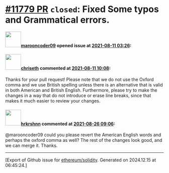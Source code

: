 # [\#11779 PR](https://github.com/ethereum/solidity/pull/11779) `closed`: Fixed Some typos and Grammatical errors.

#### <img src="https://avatars.githubusercontent.com/u/76483606?u=178af3a5216fe7c4c5b0445d24138b3bd2c8454c&v=4" width="50">[marooncoder09](https://github.com/marooncoder09) opened issue at [2021-08-11 03:26](https://github.com/ethereum/solidity/pull/11779):



#### <img src="https://avatars.githubusercontent.com/u/9073706?v=4" width="50">[chriseth](https://github.com/chriseth) commented at [2021-08-11 10:08](https://github.com/ethereum/solidity/pull/11779#issuecomment-896692857):

Thanks for your pull request! Please note that we do not use the Oxford comma and we use British spelling unless there is an alternative that is valid in both American and British English. Furthermore, please try to make the changes in a way that do not introduce or erase line breaks, since that makes it much easier to review your changes.

#### <img src="https://avatars.githubusercontent.com/u/13174375?u=52d702cb6bec53b561afa293cf9cd53ef7a63924&v=4" width="50">[hrkrshnn](https://github.com/hrkrshnn) commented at [2021-08-26 09:06](https://github.com/ethereum/solidity/pull/11779#issuecomment-906229809):

@marooncoder09 could you please revert the American English words and perhaps the oxford comma as well? The rest of the changes look good, and we can merge it. Thanks.


-------------------------------------------------------------------------------



[Export of Github issue for [ethereum/solidity](https://github.com/ethereum/solidity). Generated on 2024.12.15 at 06:45:24.]
